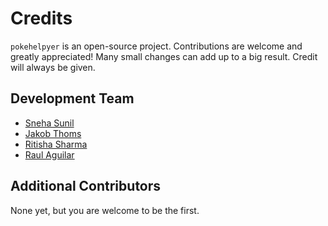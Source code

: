 # Credits

`pokehelpyer` is an open-source project.  Contributions are welcome and greatly appreciated! Many small changes can add up to a big result. Credit will always be given.

## Development Team

* [Sneha Sunil](https://github.com/snesunil)
* [Jakob Thoms](https://github.com/j99thoms)
* [Ritisha Sharma](https://github.com/ritisha2000)
* [Raul Aguilar](https://github.com/AguilarRaul)

## Additional Contributors

None yet, but you are welcome to be the first.
